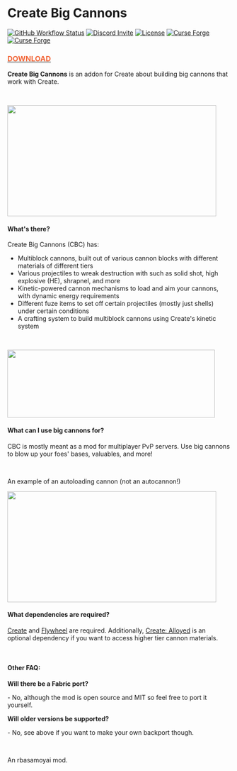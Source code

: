 # Create Big Cannons

[![GitHub Workflow Status](https://img.shields.io/github/actions/workflow/status/rbasamoyai/CreateBigCannons/gradle.yml)](../../actions/workflows/gradle.yml)
[![Discord Invite](https://img.shields.io/discord/996633868692111381?label=Discord&color=5865f2)](https://discord.gg/vgfMMUUgvT)
[![License](https://img.shields.io/github/license/rbasamoyai/CreateBigCannons?color=900c3f)](LICENSE)
[![Curse Forge](https://cf.way2muchnoise.eu/full_646668_downloads.svg)](https://www.curseforge.com/minecraft/mc-mods/create-big-cannons)
[![Curse Forge](https://cf.way2muchnoise.eu/versions/Avalilable%20for%20MC_646668_all.svg)](https://www.curseforge.com/minecraft/mc-mods/create-big-cannons)

<h3> <a href="https://www.curseforge.com/minecraft/mc-mods/create-big-cannons"> <strong style="color: #f16436"> DOWNLOAD </strong> </a> </h3>

<p><strong>Create Big Cannons</strong> is an addon for Create about building big cannons that work with Create.</p>
<br>
<p><img src="https://i.imgur.com/9BbUMSK.png" width="472" height="250"></p>
<h4><strong>What's there?</strong></h4>
<p>Create Big Cannons (CBC) has:</p>
<ul>
<li>Multiblock cannons, built out of various cannon blocks with different materials of different tiers</li>
<li>Various projectiles to wreak destruction with such as solid shot, high explosive (HE), shrapnel, and more</li>
<li>Kinetic-powered cannon mechanisms to load and aim your cannons, with dynamic energy requirements</li>
<li>Different fuze items to set off certain projectiles (mostly just shells) under certain conditions</li>
<li>A crafting system to build multiblock cannons using Create's kinetic system</li>
</ul>
<br>
<p><img src="https://i.imgur.com/XRI9PmW.png" width="469" height="153"></p>
<h4><strong>What can I use big cannons for?</strong></h4>
<p>CBC is mostly meant as a mod for multiplayer PvP servers. Use big cannons to blow up your foes' bases, valuables, and more!</p>
<br>
<p>An example of an autoloading cannon (not an autocannon!)</p>
<p><img src="https://i.imgur.com/vzeKdza.png" width="472" height="250"></p>
<h4><strong>What dependencies are required?</strong></h4>
<p><a href="https://www.curseforge.com/minecraft/mc-mods/create" rel="nofollow">Create</a> and <a href="https://www.curseforge.com/minecraft/mc-mods/flywheel" rel="nofollow">Flywheel</a>&nbsp;are required. Additionally, <a href="https://www.curseforge.com/minecraft/mc-mods/create-alloyed" rel="nofollow">Create: Alloyed</a> is an optional dependency if you want to access higher tier cannon materials.</p>
<br>
<h4><strong>Other FAQ:</strong></h4>
<p><strong>Will there be a Fabric port?</strong></p>
<p>- No, although the mod is open source and MIT so feel free to port it yourself.</p>
<p><strong>Will older versions be supported?</strong></p>
<p>- No, see above if you want to make your own backport though.</p>
<br>
<p>An rbasamoyai mod.</p>
